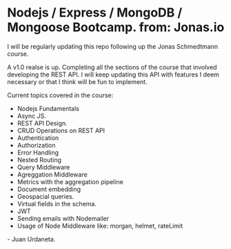 # Nodejs / Express / MongoDB / Mongoose Bootcamp. from: Jonas.io

I will be regularly updating this repo following up the Jonas Schmedtmann course.

A v1.0 realse is up. Completing all the sections of the course that involved developing the REST API. I will keep updating this API with features I deem necessary or that I think will be fun to implement.

Current topics covered in the course:

-   Nodejs Fundamentals
-   Async JS.
-   REST API Design.
-   CRUD Operations on REST API
-   Authentication
-   Authorization
-   Error Handling
-   Nested Routing
-   Query Middleware
-   Agreggation Middleware
-   Metrics with the aggregation pipeline
-   Document embedding
-   Geospacial queries.
-   Virtual fields in the schema.
-   JWT
-   Sending emails with Nodemailer
-   Usage of Node Middleware like: morgan, helmet, rateLimit

\- Juan Urdaneta.
